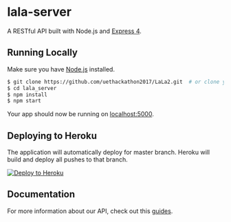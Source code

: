 # lala-server

A RESTful API built with Node.js and [Express 4](http://expressjs.com/).

## Running Locally

Make sure you have [Node.js](http://nodejs.org/) installed.

```sh
$ git clone https://github.com/uethackathon2017/LaLa2.git  # or clone your own fork
$ cd lala_server
$ npm install
$ npm start
```

Your app should now be running on [localhost:5000](http://localhost:5000/).

## Deploying to Heroku

The application will automatically deploy for master branch. Heroku will build and deploy all pushes to that branch.

[![Deploy to Heroku](https://www.herokucdn.com/deploy/button.png)](https://heroku.com/deploy)

## Documentation

For more information about our API, check out this [guides](https://docs.google.com/document/d/1rvhbq336b4yZrxMBSL1_LjYJmE2_s0oJCVzRVuQPutk/edit).
